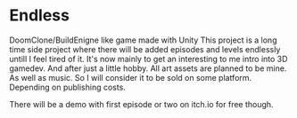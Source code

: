 # Endless
DoomClone/BuildEnigne like game made with Unity
This project is a long time side project where there will be added episodes and levels endlessly untill I feel tired of it.
It's now mainly to get an interesting to me intro into 3D gamedev. And after just a little hobby.
All art assets are planned to be mine. As well as music. So I will consider it to be sold on some platform. Depending on publishing costs.

There will be a demo with first episode or two on itch.io for free though.

